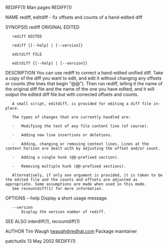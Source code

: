 REDIFF(1)                                                                                      Man pages                                                                                     REDIFF(1)

NAME
       rediff, editdiff - fix offsets and counts of a hand-edited diff

SYNOPSIS
       rediff ORIGINAL EDITED

       rediff EDITED

       rediff {[--help] | [--version]}

       editdiff FILE

       editdiff {[--help] | [--version]}

DESCRIPTION
       You can use rediff to correct a hand-edited unified diff. Take a copy of the diff you want to edit, and edit it without changing any offsets or counts (the lines that begin “@@”). Then run
       rediff, telling it the name of the original diff file and the name of the one you have edited, and it will output the edited diff file but with corrected offsets and counts.

       A small script, editdiff, is provided for editing a diff file in-place.

       The types of changes that are currently handled are:

       ·   Modifying the text of any file content line (of course).

       ·   Adding new line insertions or deletions.

       ·   Adding, changing or removing context lines. Lines at the context horizon are dealt with by adjusting the offset and/or count.

       ·   Adding a single hunk (@@-prefixed section).

       ·   Removing multiple hunk (@@-prefixed sections).

       Alternatively, if only one argument is provided, it is taken to be the edited file and the counts and offsets are adjusted as appropriate. Some assumptions are made when used in this mode.
       See recountdiff(1) for more information.

OPTIONS
       --help
           Display a short usage message.

       --version
           Display the version number of rediff.

SEE ALSO
       interdiff(1), recountdiff(1)

AUTHOR
       Tim Waugh <twaugh@redhat.com>
           Package maintainer

patchutils                                                                                    13 May 2002                                                                                    REDIFF(1)
